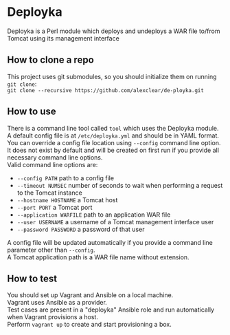 # Deployka

Deployka is a Perl module which deploys and undeploys a WAR file to/from Tomcat using its management interface

## How to clone a repo

This project uses git submodules, so you should initialize them on running `git clone`:    
`git clone --recursive https://github.com/alexclear/de-ployka.git`

## How to use

There is a command line tool called `tool` which uses the Deployka module.    
A default config file is at `/etc/deployka.yml` and should be in YAML format. You can override a config file location using `--config` command line option.    
It does not exist by default and will be created on first run if you provide all necessary command line options.    
Valid command line options are:    
- `--config PATH` path to a config file
- `--timeout NUMSEC` number of seconds to wait when performing a request to the Tomcat instance
- `--hostname HOSTNAME` a Tomcat host
- `--port PORT` a Tomcat port
- `--application WARFILE` path to an application WAR file
- `--user USERNAME` a username of a Tomcat management interface user
- `--password PASSWORD` a password of that user    

A config file will be updated automatically if you provide a command line parameter other than `--config`.    
A Tomcat application path is a WAR file name without extension.

## How to test

You should set up Vagrant and Ansible on a local machine.     
Vagrant uses Ansible as a provider.     
Test cases are present in a "deployka" Ansible role and run automatically when Vagrant provisions a host.    
Perform `vagrant up` to create and start provisioning a box.
